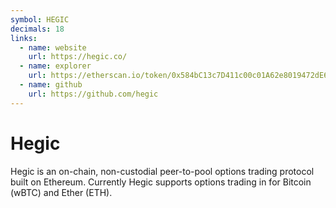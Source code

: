 ```yaml
---
symbol: HEGIC
decimals: 18
links:
  - name: website
    url: https://hegic.co/
  - name: explorer
    url: https://etherscan.io/token/0x584bC13c7D411c00c01A62e8019472dE68768430
  - name: github
    url: https://github.com/hegic
---
```


# Hegic

Hegic is an on-chain, non-custodial peer-to-pool options trading protocol built on Ethereum. Currently Hegic supports options trading in for Bitcoin (wBTC) and Ether (ETH).
